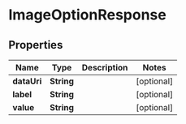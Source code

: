 

# ImageOptionResponse


## Properties

| Name | Type | Description | Notes |
|------------ | ------------- | ------------- | -------------|
|**dataUri** | **String** |  |  [optional] |
|**label** | **String** |  |  [optional] |
|**value** | **String** |  |  [optional] |



